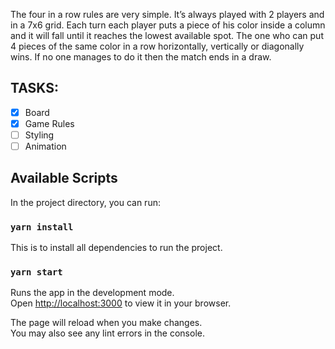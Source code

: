 The four in a row rules are very simple. It’s always played with 2 players and in a 7x6 grid. Each turn each player puts a piece of his color inside a column and it will fall until it reaches the lowest available spot. The one who can put 4 pieces of the same color in a row horizontally, vertically or diagonally wins. If no one manages to do it then the match ends in a draw.

## TASKS:

- [x] Board
- [x] Game Rules
- [ ] Styling
- [ ] Animation

## Available Scripts

In the project directory, you can run:

### `yarn install`

This is to install all dependencies to run the project.

### `yarn start`

Runs the app in the development mode.\
Open [http://localhost:3000](http://localhost:3000) to view it in your browser.

The page will reload when you make changes.\
You may also see any lint errors in the console.
